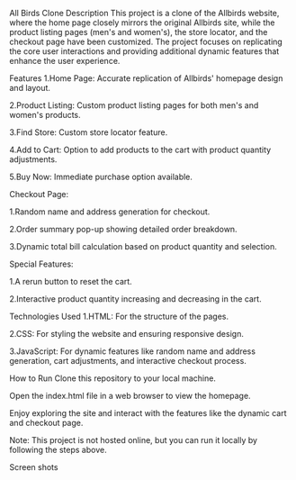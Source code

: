 All Birds Clone
Description
This project is a clone of the Allbirds website, where the home page closely mirrors the original Allbirds site, while the product listing pages (men's and women's), the store locator, and the checkout page have been customized. The project focuses on replicating the core user interactions and providing additional dynamic features that enhance the user experience.

Features
1.Home Page: Accurate replication of Allbirds' homepage design and layout.

2.Product Listing: Custom product listing pages for both men's and women's products.

3.Find Store: Custom store locator feature.

4.Add to Cart: Option to add products to the cart with product quantity adjustments.

5.Buy Now: Immediate purchase option available.

Checkout Page:

1.Random name and address generation for checkout.

2.Order summary pop-up showing detailed order breakdown.

3.Dynamic total bill calculation based on product quantity and selection.

Special Features:

1.A rerun button to reset the cart.

2.Interactive product quantity increasing and decreasing in the cart.

Technologies Used
1.HTML: For the structure of the pages.

2.CSS: For styling the website and ensuring responsive design.

3.JavaScript: For dynamic features like random name and address generation, cart adjustments, and interactive checkout process.

How to Run
Clone this repository to your local machine.


Open the index.html file in a web browser to view the homepage.

Enjoy exploring the site and interact with the features like the dynamic cart and checkout page.

Note: This project is not hosted online, but you can run it locally by following the steps above.

Screen shots
